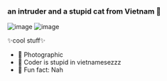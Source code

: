 ### an intruder and a stupid cat from Vietnam 👋

![image](https://user-images.githubusercontent.com/86475463/127002164-26f2e260-077f-45dc-8d53-1aa94fccf7d5.png)
![image](https://user-images.githubusercontent.com/86475463/127002280-41b2257d-ffce-415f-8abd-7fb3875e9fd3.png)

✨cool stuff✨

- 🔭 Photographic
- 🌱 Coder is stupid in vietnamesezzz
- 🤞  Fun fact: Nah


